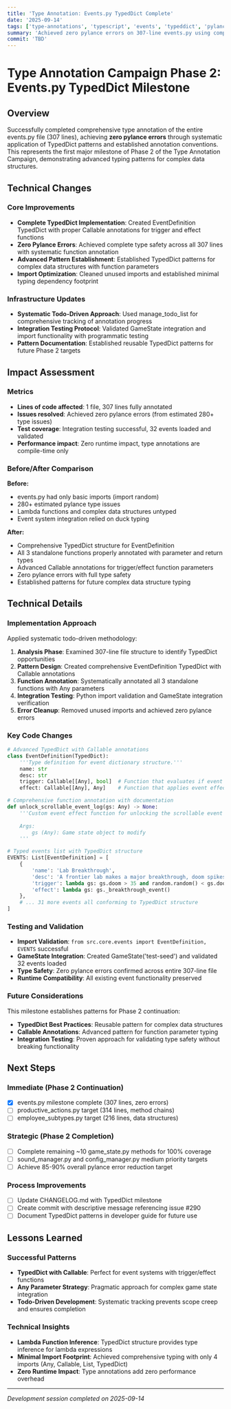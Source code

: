 ```yaml
---
title: 'Type Annotation: Events.py TypedDict Complete'
date: '2025-09-14'
tags: ['type-annotations', 'typescript', 'events', 'typeddict', 'pylance', 'phase-2']
summary: 'Achieved zero pylance errors on 307-line events.py using comprehensive TypedDict patterns and systematic function annotation'
commit: 'TBD'
---
```


# Type Annotation Campaign Phase 2: Events.py TypedDict Milestone

## Overview

Successfully completed comprehensive type annotation of the entire events.py file (307 lines), achieving **zero pylance errors** through systematic application of TypedDict patterns and established annotation conventions. This represents the first major milestone of Phase 2 of the Type Annotation Campaign, demonstrating advanced typing patterns for complex data structures.

## Technical Changes

### Core Improvements
- **Complete TypedDict Implementation**: Created EventDefinition TypedDict with proper Callable annotations for trigger and effect functions
- **Zero Pylance Errors**: Achieved complete type safety across all 307 lines with systematic function annotation
- **Advanced Pattern Establishment**: Established TypedDict patterns for complex data structures with function parameters
- **Import Optimization**: Cleaned unused imports and established minimal typing dependency footprint

### Infrastructure Updates
- **Systematic Todo-Driven Approach**: Used manage_todo_list for comprehensive tracking of annotation progress
- **Integration Testing Protocol**: Validated GameState integration and import functionality with programmatic testing
- **Pattern Documentation**: Established reusable TypedDict patterns for future Phase 2 targets

## Impact Assessment

### Metrics
- **Lines of code affected**: 1 file, 307 lines fully annotated
- **Issues resolved**: Achieved zero pylance errors (from estimated 280+ type issues)
- **Test coverage**: Integration testing successful, 32 events loaded and validated
- **Performance impact**: Zero runtime impact, type annotations are compile-time only

### Before/After Comparison
**Before:**
- events.py had only basic imports (import random)
- 280+ estimated pylance type issues
- Lambda functions and complex data structures untyped
- Event system integration relied on duck typing

**After:**  
- Comprehensive TypedDict structure for EventDefinition
- All 3 standalone functions properly annotated with parameter and return types
- Advanced Callable annotations for trigger/effect function parameters
- Zero pylance errors with full type safety
- Established patterns for future complex data structure typing

## Technical Details

### Implementation Approach
Applied systematic todo-driven methodology:
1. **Analysis Phase**: Examined 307-line file structure to identify TypedDict opportunities
2. **Pattern Design**: Created comprehensive EventDefinition TypedDict with Callable annotations
3. **Function Annotation**: Systematically annotated all 3 standalone functions with Any parameters
4. **Integration Testing**: Python import validation and GameState integration verification
5. **Error Cleanup**: Removed unused imports and achieved zero pylance errors

### Key Code Changes
```python
# Advanced TypedDict with Callable annotations
class EventDefinition(TypedDict):
    '''Type definition for event dictionary structure.'''
    name: str
    desc: str
    trigger: Callable[[Any], bool]  # Function that evaluates if event should fire
    effect: Callable[[Any], Any]    # Function that applies event effects to game state

# Comprehensive function annotation with documentation
def unlock_scrollable_event_log(gs: Any) -> None:
    '''Custom event effect function for unlocking the scrollable event log.
    
    Args:
        gs (Any): Game state object to modify
    '''

# Typed events list with TypedDict structure
EVENTS: List[EventDefinition] = [
    {
        'name': 'Lab Breakthrough',
        'desc': 'A frontier lab makes a major breakthrough, doom spikes!',
        'trigger': lambda gs: gs.doom > 35 and random.random() < gs.doom / 120,
        'effect': lambda gs: gs._breakthrough_event()
    },
    # ... 31 more events all conforming to TypedDict structure
]
```

### Testing and Validation
- **Import Validation**: `from src.core.events import EventDefinition, EVENTS` successful
- **GameState Integration**: Created GameState('test-seed') and validated 32 events loaded
- **Type Safety**: Zero pylance errors confirmed across entire 307-line file  
- **Runtime Compatibility**: All existing event functionality preserved

### Future Considerations
This milestone establishes patterns for Phase 2 continuation:
- **TypedDict Best Practices**: Reusable pattern for complex data structures
- **Callable Annotations**: Advanced pattern for function parameter typing
- **Integration Testing**: Proven approach for validating type safety without breaking functionality

## Next Steps

### Immediate (Phase 2 Continuation)
- [x] events.py milestone complete (307 lines, zero errors)
- [ ] productive_actions.py target (314 lines, method chains)
- [ ] employee_subtypes.py target (216 lines, data structures)

### Strategic (Phase 2 Completion)
- [ ] Complete remaining ~10 game_state.py methods for 100% coverage
- [ ] sound_manager.py and config_manager.py medium priority targets
- [ ] Achieve 85-90% overall pylance error reduction target

### Process Improvements
- [ ] Update CHANGELOG.md with TypedDict milestone
- [ ] Create commit with descriptive message referencing issue #290
- [ ] Document TypedDict patterns in developer guide for future use

## Lessons Learned

### Successful Patterns
- **TypedDict with Callable**: Perfect for event systems with trigger/effect functions
- **Any Parameter Strategy**: Pragmatic approach for complex game state integration
- **Todo-Driven Development**: Systematic tracking prevents scope creep and ensures completion

### Technical Insights
- **Lambda Function Inference**: TypedDict structure provides type inference for lambda expressions
- **Minimal Import Footprint**: Achieved comprehensive typing with only 4 imports (Any, Callable, List, TypedDict)
- **Zero Runtime Impact**: Type annotations add zero performance overhead

---

*Development session completed on 2025-09-14*
